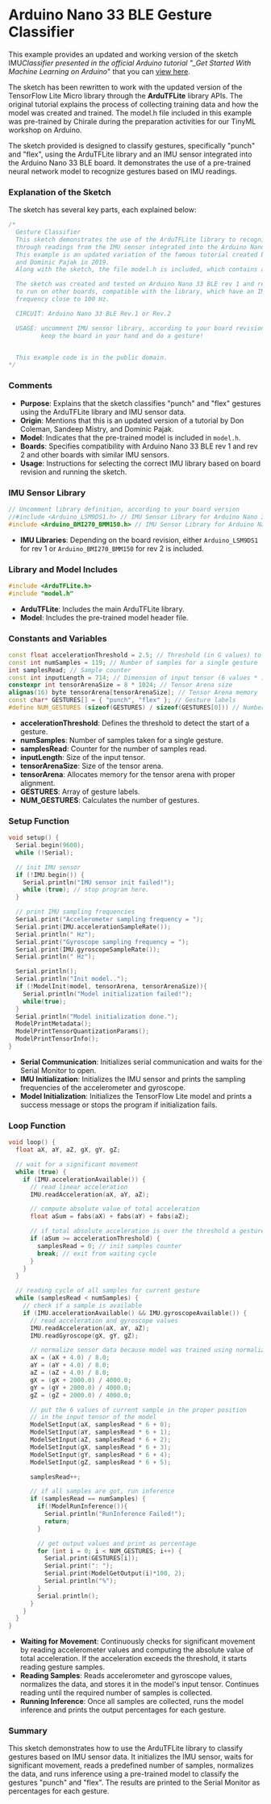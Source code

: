 # Arduino Nano 33 BLE Gesture Classifier

This example provides an updated and working version of the sketch IMU*Classifier presented in the official Arduino tutorial "\_Get Started With Machine Learning on Arduino*" that you can [view here](https://docs.arduino.cc/tutorials/nano-33-ble-sense/get-started-with-machine-learning/).

The sketch has been rewritten to work with the updated version of the TensorFlow Lite Micro library through the **ArduTFLite** library APIs. The original tutorial explains the process of collecting training data and how the model was created and trained. The model.h file included in this example was pre-trained by Chirale during the preparation activities for our TinyML workshop on Arduino.

The sketch provided is designed to classify gestures, specifically "punch" and "flex", using the ArduTFLite library and an IMU sensor integrated into the Arduino Nano 33 BLE board. It demonstrates the use of a pre-trained neural network model to recognize gestures based on IMU readings.

### Explanation of the Sketch

The sketch has several key parts, each explained below:

```cpp
/*
  Gesture Classifier
  This sketch demonstrates the use of the ArduTFLite library to recognize the two gestures "punch" and "flex"
  through readings from the IMU sensor integrated into the Arduino Nano 33 BLE board.
  This example is an updated variation of the famous tutorial created by Don Coleman, Sandeep Mistry,
  and Dominic Pajak in 2019.
  Along with the sketch, the file model.h is included, which contains a pre-trained model.

  The sketch was created and tested on Arduino Nano 33 BLE rev 1 and rev 2 boards, but it can be adapted
  to run on other boards, compatible with the library, which have an IMU sensor connected with a sampling
  frequency close to 100 Hz.

  CIRCUIT: Arduino Nano 33 BLE Rev.1 or Rev.2

  USAGE: uncomment IMU sensor library, according to your board revision, compile, load and open serial monitor
         keep the board in your hand and do a gesture!


  This example code is in the public domain.
*/
```

### Comments

- **Purpose**: Explains that the sketch classifies "punch" and "flex" gestures using the ArduTFLite library and IMU sensor data.
- **Origin**: Mentions that this is an updated version of a tutorial by Don Coleman, Sandeep Mistry, and Dominic Pajak.
- **Model**: Indicates that the pre-trained model is included in `model.h`.
- **Boards**: Specifies compatibility with Arduino Nano 33 BLE rev 1 and rev 2 and other boards with similar IMU sensors.
- **Usage**: Instructions for selecting the correct IMU library based on board revision and running the sketch.

### IMU Sensor Library

```cpp
// Uncomment library definition, according to your board version
//#include <Arduino_LSM9DS1.h> // IMU Sensor Library for Arduino Nano 33 BLE Rev.1
#include <Arduino_BMI270_BMM150.h> // IMU Sensor Library for Arduino Nano 33 BLE Rev.2
```

- **IMU Libraries**: Depending on the board revision, either `Arduino_LSM9DS1` for rev 1 or `Arduino_BMI270_BMM150` for rev 2 is included.

### Library and Model Includes

```cpp
#include <ArduTFLite.h>
#include "model.h"
```

- **ArduTFLite**: Includes the main ArduTFLite library.
- **Model**: Includes the pre-trained model header file.

### Constants and Variables

```cpp
const float accelerationThreshold = 2.5; // Threshold (in G values) to detect a "gesture" start
const int numSamples = 119; // Number of samples for a single gesture
int samplesRead; // Sample counter
const int inputLength = 714; // Dimension of input tensor (6 values * 119 samples)
constexpr int tensorArenaSize = 8 * 1024; // Tensor Arena size
alignas(16) byte tensorArena[tensorArenaSize]; // Tensor Arena memory
const char* GESTURES[] = { "punch", "flex" }; // Gesture labels
#define NUM_GESTURES (sizeof(GESTURES) / sizeof(GESTURES[0])) // Number of gestures
```

- **accelerationThreshold**: Defines the threshold to detect the start of a gesture.
- **numSamples**: Number of samples taken for a single gesture.
- **samplesRead**: Counter for the number of samples read.
- **inputLength**: Size of the input tensor.
- **tensorArenaSize**: Size of the tensor arena.
- **tensorArena**: Allocates memory for the tensor arena with proper alignment.
- **GESTURES**: Array of gesture labels.
- **NUM_GESTURES**: Calculates the number of gestures.

### Setup Function

```cpp
void setup() {
  Serial.begin(9600);
  while (!Serial);

  // init IMU sensor
  if (!IMU.begin()) {
    Serial.println("IMU sensor init failed!");
    while (true); // stop program here.
  }

  // print IMU sampling frequencies
  Serial.print("Accelerometer sampling frequency = ");
  Serial.print(IMU.accelerationSampleRate());
  Serial.println(" Hz");
  Serial.print("Gyroscope sampling frequency = ");
  Serial.print(IMU.gyroscopeSampleRate());
  Serial.println(" Hz");

  Serial.println();
  Serial.println("Init model..");
  if (!ModelInit(model, tensorArena, tensorArenaSize)){
    Serial.println("Model initialization failed!");
    while(true);
  }
  Serial.println("Model initialization done.");
  ModelPrintMetadata();
  ModelPrintTensorQuantizationParams();
  ModelPrintTensorInfo();
}
```

- **Serial Communication**: Initializes serial communication and waits for the Serial Monitor to open.
- **IMU Initialization**: Initializes the IMU sensor and prints the sampling frequencies of the accelerometer and gyroscope.
- **Model Initialization**: Initializes the TensorFlow Lite model and prints a success message or stops the program if initialization fails.

### Loop Function

```cpp
void loop() {
  float aX, aY, aZ, gX, gY, gZ;

  // wait for a significant movement
  while (true) {
    if (IMU.accelerationAvailable()) {
      // read linear acceleration
      IMU.readAcceleration(aX, aY, aZ);

      // compute absolute value of total acceleration
      float aSum = fabs(aX) + fabs(aY) + fabs(aZ);

      // if total absolute acceleration is over the threshold a gesture has started
      if (aSum >= accelerationThreshold) {
        samplesRead = 0; // init samples counter
        break; // exit from waiting cycle
      }
    }
  }

  // reading cycle of all samples for current gesture
  while (samplesRead < numSamples) {
    // check if a sample is available
    if (IMU.accelerationAvailable() && IMU.gyroscopeAvailable()) {
      // read acceleration and gyroscope values
      IMU.readAcceleration(aX, aY, aZ);
      IMU.readGyroscope(gX, gY, gZ);

      // normalize sensor data because model was trained using normalized data
      aX = (aX + 4.0) / 8.0;
      aY = (aY + 4.0) / 8.0;
      aZ = (aZ + 4.0) / 8.0;
      gX = (gX + 2000.0) / 4000.0;
      gY = (gY + 2000.0) / 4000.0;
      gZ = (gZ + 2000.0) / 4000.0;

      // put the 6 values of current sample in the proper position
      // in the input tensor of the model
      ModelSetInput(aX, samplesRead * 6 + 0);
      ModelSetInput(aY, samplesRead * 6 + 1);
      ModelSetInput(aZ, samplesRead * 6 + 2);
      ModelSetInput(gX, samplesRead * 6 + 3);
      ModelSetInput(gY, samplesRead * 6 + 4);
      ModelSetInput(gZ, samplesRead * 6 + 5);

      samplesRead++;

      // if all samples are got, run inference
      if (samplesRead == numSamples) {
        if(!ModelRunInference()){
          Serial.println("RunInference Failed!");
          return;
        }

        // get output values and print as percentage
        for (int i = 0; i < NUM_GESTURES; i++) {
          Serial.print(GESTURES[i]);
          Serial.print(": ");
          Serial.print(ModelGetOutput(i)*100, 2);
          Serial.println("%");
        }
        Serial.println();
      }
    }
  }
}
```

- **Waiting for Movement**: Continuously checks for significant movement by reading accelerometer values and computing the absolute value of total acceleration. If the acceleration exceeds the threshold, it starts reading gesture samples.
- **Reading Samples**: Reads accelerometer and gyroscope values, normalizes the data, and stores it in the model's input tensor. Continues reading until the required number of samples is collected.
- **Running Inference**: Once all samples are collected, runs the model inference and prints the output percentages for each gesture.

### Summary

This sketch demonstrates how to use the ArduTFLite library to classify gestures based on IMU sensor data. It initializes the IMU sensor, waits for significant movement, reads a predefined number of samples, normalizes the data, and runs inference using a pre-trained model to classify the gestures "punch" and "flex". The results are printed to the Serial Monitor as percentages for each gesture.
